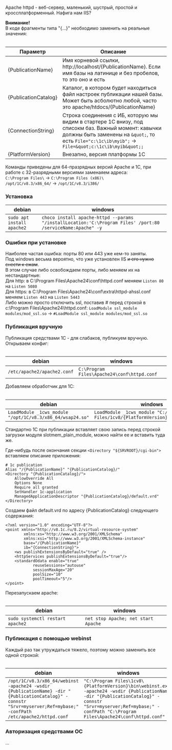Apache httpd - веб-сервер, маленький, шустрый, простой и кроссплатформенный. Нафига нам IIS?  
  
**Внимание!**  
В коде фрагменты типа "{...}" необходимо заменить на реальные значения:
###### 
| Параметр | Описание |
| --- | --- |
| {PublicationName} | Имя корневой ссылки, http://localhost/{PublicationName}. Если имя базы на латинице и без пробелов, то это оно и есть  |
| {PublicationCatalog} | Каталог, в котором будет находиться файл настроек публикации нашей базы. Может быть асболютно любой, часто это apache/htdocs/{PublicationName} |
 | {ConnectionString} | Строка соединения с ИБ, которую мы видим в стартере 1С внизу, под списокм баз. Важный момент: кавычки должны быть заменены на `&quot;`, то есть `File="c:\1c\ib\myib";` -> `File=&quot;c:\1c\ib\myib&quot;;` |
 | {PlatformVersion} | Внезапно, версия платформы 1С |  

Команды приведены для 64-празрядных версий Apache и 1С, при работе с 32-разрядными версиями заменаяем адреса:  
`C:\Program Files\` -> `C:\Program Files (x86)\`  
`/opt/1C/v8.3/x86_64/` -> `/opt/1C/v8.3/i386/`  

### Установка  
| **debian** | **windows** |
| ---------- | ----------- |
| `sudo apt install apache2` | `choco install apache-httpd --params "/installLocation:'C:\Program Files' /port:80 /serviceName:Apache" -y` |  

### Ошибки при установке  
Наиболее частая ошибка: порты 80 или 443 уже кем-то заняты.  
Под windows весьма вероятно, что уже установлен IIS ~~и его нужно снести к ежам~~.  
В этом случае либо освобождаем порты, либо меняем их на нестандартные:  
Для http: в C:\Program Files\Apache24\conf\httpd.conf меняем `Listen 80` на `Listen 5080`  
Для https: в C:\Program Files\Apache24\conf\extra\httpd-ahssl.conf меняем `Listen 443` на `Listen 5443`  
Либо можно просто отключить ssl, поставив # перед строкой в c:\Program Files\Apache24\httpd.conf:
`LoadModule ssl_module modules/mod_ssl.so` -> `#LoadModule ssl_module modules/mod_ssl.so`
  
### Публикация вручную  
Публикация средствами 1С - для слабаков, публикуем вручную. Открываем конфиг:  
######  
| **debian** | **windows** |
| ---------- | ----------- |
| `/etc/apache2/apache2.conf` | `C:\Program Files\Apache24\conf\httpd.conf` |

Добавляем обработчик для 1С:  
######  
| **debian** | **windows** |
| ---------- | ----------- |
| `LoadModule _1cws_module "/opt/1C/v8.3/x86_64/wsap24.so"` | `LoadModule _1cws_module "C:/Program Files/1cv8/{PlatformVersion}/bin/wsap24.dll"` |  

Стандартно 1С при публикации вставляет свою запись перед строкой загрузки модуля slotmem_plain_module, можно найти ее и вставить туда же.   
  
Где-нибудь после окончания секции `<Directory "${SRVROOT}/cgi-bin">` вставляем описание приложения:  
```
# 1c publication
Alias "/{PublicationName}" "{PublicationCatalog}/"
<Directory "{PublicationCatalog}/">
    AllowOverride All
    Options None
    Require all granted
    SetHandler 1c-application
    ManagedApplicationDescriptor "{PublicationCatalog}/default.vrd"
</Directory>

```
  
Создаем файл default.vrd по адресу {PublicationCatalog} следующего содержания:  
```
<?xml version="1.0" encoding="UTF-8"?>
<point xmlns="http://v8.1c.ru/8.2/virtual-resource-system"
		xmlns:xs="http://www.w3.org/2001/XMLSchema"
		xmlns:xsi="http://www.w3.org/2001/XMLSchema-instance"
		base="/{PublicationName}"
		ib="{ConnectionString}">
	<ws publishExtensionsByDefault="true" />
	<httpServices publishExtensionsByDefault="true"/>
	<standardOdata enable="true"
			reuseSessions="autouse"
			sessionMaxAge="20"
			poolSize="10"
			poolTimeout="5"/>
</point>
```

Перезапускаем apache:  
######  
| **debian** | **windows** |
| --- | --- |
| `sudo systemctl restart apache2` | `net stop Apache; net start Apache` |  

### Публикация с помощью webinst  
Каждый раз так утруждаться тяжело, поэтому можно заменить все одной строкой:  
######  
| **debian** | **windows** |
| --- | --- |
| `/opt/1C/v8.3/x86_64/webinst -apache24 -wsdir {PublicationName} -dir "{PublicationCatalog}" -connstr "Srvr=myserver;Ref=mybase;" -confPath /etc/apache2/httpd.conf` | `"C:\Program Files\1cv8\{PlatformVersion}\bin\webinst.exe" -apache24 -wsdir {PublicationName} -dir "{PublicationCatalog}" -connstr "Srvr=myserver;Ref=mybase;" -confPath "C:\Program Files\Apache24\conf\httpd.conf"` |  

### Авторизация средствами ОС
...  

